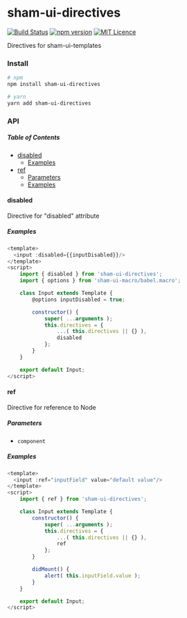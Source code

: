# sham-ui-directives

[![Build Status](https://travis-ci.com/sham-ui/sham-ui-directives.svg?branch=master)](https://travis-ci.com/sham-ui/sham-ui-directives)
[![npm version](https://badge.fury.io/js/sham-ui-directives.svg)](https://badge.fury.io/js/sham-ui-directives)
[![MIT Licence](https://badges.frapsoft.com/os/mit/mit.svg?v=103)](https://opensource.org/licenses/mit-license.php)

Directives for sham-ui-templates

### Install

```bash
# npm
npm install sham-ui-directives
```

```bash
# yarn
yarn add sham-ui-directives
```

### API

<!-- Generated by documentation.js. Update this documentation by updating the source code. -->

##### Table of Contents

-   [disabled](#disabled)
    -   [Examples](#examples)
-   [ref](#ref)
    -   [Parameters](#parameters)
    -   [Examples](#examples-1)

#### disabled

Directive for "disabled" attribute

##### Examples

```javascript
<template>
  <input :disabled={{inputDisabled}}/>
</template>
<script>
    import { disabled } from 'sham-ui-directives';
    import { options } from 'sham-ui-macro/babel.macro';

    class Input extends Template {
        @options inputDisabled = true;

        constructor() {
            super( ...arguments );
            this.directives = {
                ...( this.directives || {} ),
                disabled
            };
        }
    }

    export default Input;
</script>
```

#### ref

Directive for reference to Node

##### Parameters

-   `component`  

##### Examples

```javascript
<template>
  <input :ref="inputField" value="default value"/>
</template>
<script>
    import { ref } from 'sham-ui-directives';

    class Input extends Template {
        constructor() {
            super( ...arguments );
            this.directives = {
                ...( this.directives || {} ),
                ref
            };
        }

        didMount() {
            alert( this.inputField.value );
        }
    }

    export default Input;
</script>
```
